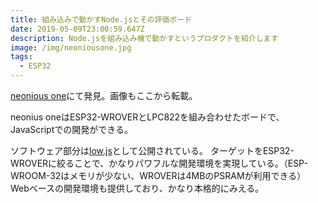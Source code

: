 ```yaml
---
title: 組み込みで動かすNode.jsとその評価ボード
date: 2019-05-09T23:00:59.647Z
description: Node.jsを組み込み機で動かすというプロダクトを紹介します
image: /img/neoniousone.jpg
tags:
  - ESP32
---
```

[neonious one](https://www.neonious.com/neoniousOne)にて発見。画像もここから転載。

neonius oneはESP32-WROVERとLPC822を組み合わせたボードで、JavaScriptでの開発ができる。

ソフトウェア部分は[low.js](https://www.lowjs.org/)として公開されている。
ターゲットをESP32-WROVERに絞ることで、かなりパワフルな開発環境を実現している。（ESP-WROOM-32はメモリが少ない、WROVERは4MBのPSRAMが利用できる）
Webベースの開発環境も提供しており、かなり本格的にみえる。
